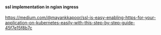 #### ssl implementation in ngixn ingress

https://medium.com/@mayankkapoor/ssl-is-easy-enabling-https-for-your-application-on-kubernetes-easily-with-this-step-by-step-guide-45f7e15f8b7c
